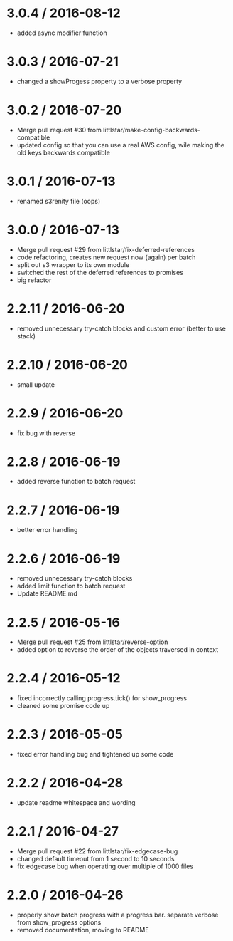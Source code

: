 
3.0.4 / 2016-08-12
==================

  * added async modifier function

3.0.3 / 2016-07-21
==================

  * changed a showProgess property to a verbose property

3.0.2 / 2016-07-20
==================

  * Merge pull request #30 from littlstar/make-config-backwards-compatible
  * updated config so that you can use a real AWS config, wile making the old keys backwards compatible

3.0.1 / 2016-07-13
==================

  * renamed s3renity file (oops)

3.0.0 / 2016-07-13
==================

  * Merge pull request #29 from littlstar/fix-deferred-references
  * code refactoring, creates new request now (again) per batch
  * split out s3 wrapper to its own module
  * switched the rest of the deferred references to promises
  * big refactor

2.2.11 / 2016-06-20
===================

  * removed unnecessary try-catch blocks and custom error (better to use stack)

2.2.10 / 2016-06-20
===================

  * small update

2.2.9 / 2016-06-20
==================

  * fix bug with reverse

2.2.8 / 2016-06-19
==================

  * added reverse function to batch request

2.2.7 / 2016-06-19
==================

  * better error handling

2.2.6 / 2016-06-19
==================

  * removed unnecessary try-catch blocks
  * added limit function to batch request
  * Update README.md

2.2.5 / 2016-05-16
==================

  * Merge pull request #25 from littlstar/reverse-option
  * added option to reverse the order of the objects traversed in context

2.2.4 / 2016-05-12
==================

  * fixed incorrectly calling progress.tick() for show_progress
  * cleaned some promise code up

2.2.3 / 2016-05-05
==================

  * fixed error handling bug and tightened up some code

2.2.2 / 2016-04-28
==================

  * update readme whitespace and wording

2.2.1 / 2016-04-27
==================

  * Merge pull request #22 from littlstar/fix-edgecase-bug
  * changed default timeout from 1 second to 10 seconds
  * fix edgecase bug when operating over multiple of 1000 files

2.2.0 / 2016-04-26
==================

  * properly show batch progress with a progress bar. separate verbose from show_progress options
  * removed documentation, moving to README
